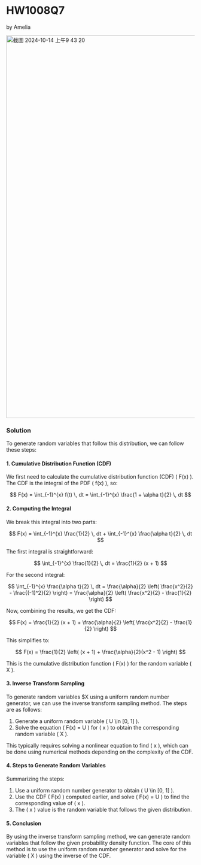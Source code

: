 # HW1008Q7

by Amelia

<img width="1022" alt="截圖 2024-10-14 上午9 43 20" src="https://github.com/user-attachments/assets/35dc624b-2dfb-476f-8419-a9a44444b08a">

### Solution

To generate random variables that follow this distribution, we can follow these steps:

#### 1. **Cumulative Distribution Function (CDF)**

We first need to calculate the cumulative distribution function (CDF) \( F(x) \). The CDF is the integral of the PDF \( f(x) \), so:

$$
F(x) = \int_{-1}^{x} f(t) \, dt = \int_{-1}^{x} \frac{1 + \alpha t}{2} \, dt
$$

#### 2. **Computing the Integral**

We break this integral into two parts:

$$
F(x) = \int_{-1}^{x} \frac{1}{2} \, dt + \int_{-1}^{x} \frac{\alpha t}{2} \, dt
$$

The first integral is straightforward:

$$
\int_{-1}^{x} \frac{1}{2} \, dt = \frac{1}{2} (x + 1)
$$

For the second integral:

$$
\int_{-1}^{x} \frac{\alpha t}{2} \, dt = \frac{\alpha}{2} \left( \frac{x^2}{2} - \frac{(-1)^2}{2} \right) = \frac{\alpha}{2} \left( \frac{x^2}{2} - \frac{1}{2} \right)
$$

Now, combining the results, we get the CDF:

$$
F(x) = \frac{1}{2} (x + 1) + \frac{\alpha}{2} \left( \frac{x^2}{2} - \frac{1}{2} \right)
$$

This simplifies to:

$$
F(x) = \frac{1}{2} \left( (x + 1) + \frac{\alpha}{2}(x^2 - 1) \right)
$$

This is the cumulative distribution function \( F(x) \) for the random variable \( X \).

#### 3. **Inverse Transform Sampling**

To generate random variables $X using a uniform random number generator, we can use the inverse transform sampling method. The steps are as follows:

1. Generate a uniform random variable \( U \in [0, 1] \).
2. Solve the equation \( F(x) = U \) for \( x \) to obtain the corresponding random variable \( X \).

This typically requires solving a nonlinear equation to find \( x \), which can be done using numerical methods depending on the complexity of the CDF.

#### 4. **Steps to Generate Random Variables**

Summarizing the steps:

1. Use a uniform random number generator to obtain \( U \in [0, 1] \).
2. Use the CDF \( F(x) \) computed earlier, and solve \( F(x) = U \) to find the corresponding value of \( x \).
3. The \( x \) value is the random variable that follows the given distribution.

#### 5. **Conclusion**

By using the inverse transform sampling method, we can generate random variables that follow the given probability density function. The core of this method is to use the uniform random number generator and solve for the variable \( X \) using the inverse of the CDF.


